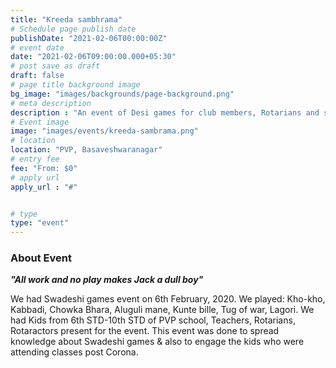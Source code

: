 ```yaml
---
title: "Kreeda sambhrama"
# Schedule page publish date
publishDate: "2021-02-06T00:00:00Z"
# event date
date: "2021-02-06T09:00:00.000+05:30"
# post save as draft
draft: false
# page title background image
bg_image: "images/backgrounds/page-background.png"
# meta description
description : "An event of Desi games for club members, Rotarians and school children"
# Event image
image: "images/events/kreeda-sambrama.png"
# location
location: "PVP, Basaveshwaranagar"
# entry fee
fee: "From: $0"
# apply url
apply_url : "#"


# type
type: "event"
---
```


### About Event
_**"All work and no play makes Jack a dull boy"**_

We had Swadeshi games event on 6th February, 2020. We played: Kho-kho, Kabbadi, Chowka Bhara, Aluguli mane, Kunte bille, Tug of war, Lagori. We had Kids from 6th STD-10th STD of PVP school, Teachers, Rotarians, Rotaractors present for the event. This event was done to spread knowledge about Swadeshi games & also to engage the kids who were attending classes post Corona.